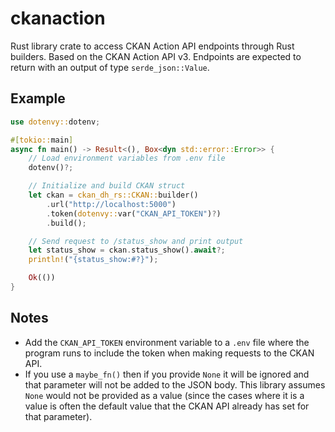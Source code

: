 # ckanaction

Rust library crate to access CKAN Action API endpoints through Rust builders. Based on the CKAN Action API v3. Endpoints are expected to return with an output of type `serde_json::Value`.

## Example

```rust
use dotenvy::dotenv;

#[tokio::main]
async fn main() -> Result<(), Box<dyn std::error::Error>> {
    // Load environment variables from .env file
    dotenv()?;

    // Initialize and build CKAN struct
    let ckan = ckan_dh_rs::CKAN::builder()
        .url("http://localhost:5000")
        .token(dotenvy::var("CKAN_API_TOKEN")?)
        .build();

    // Send request to /status_show and print output
    let status_show = ckan.status_show().await?;
    println!("{status_show:#?}");

    Ok(())
}
```

## Notes

- Add the `CKAN_API_TOKEN` environment variable to a `.env` file where the program runs to include the token when making requests to the CKAN API.
- If you use a `maybe_fn()` then if you provide `None` it will be ignored and that parameter will not be added to the JSON body. This library assumes `None` would not be provided as a value (since the cases where it is a value is often the default value that the CKAN API already has set for that parameter).
